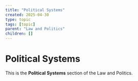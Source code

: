 ```yaml
---
title: "Political Systems"
created: 2025-04-30
type: topic
tags: [topic]
parent: "Law and Politics"
children: []
---
```


# Political Systems

This is the **Political Systems** section of the Law and Politics.
